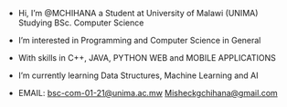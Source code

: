 - Hi, I’m @MCHIHANA a Student at University of Malawi (UNIMA) Studying BSc. Computer Science
- I’m interested in Programming and Computer Science in General
- With skills in C++, JAVA, PYTHON WEB and MOBILE APPLICATIONS
- I’m currently learning Data Structures, Machine Learning and AI 

- EMAIL: bsc-com-01-21@unima.ac.mw Misheckgchihana@gmail.com
